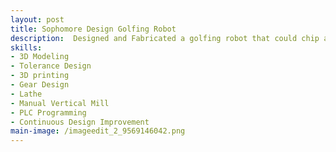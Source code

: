 ```yaml
---
layout: post
title: Sophomore Design Golfing Robot
description:  Designed and Fabricated a golfing robot that could chip and putt golf balls while loading itself completely autonomously.
skills: 
- 3D Modeling
- Tolerance Design
- 3D printing
- Gear Design
- Lathe
- Manual Vertical Mill
- PLC Programming
- Continuous Design Improvement
main-image: /imageedit_2_9569146042.png
---
```

